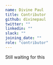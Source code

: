 ```yaml
---
name: Divine Paul
title: Contributor
github: divinepaul
twitter: ""
linkedin: ""
slack: ""
joining_date: ""
role: "contributor"
---
```


Still waiting for this
